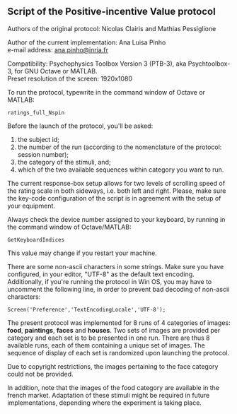 ## Script of the Positive-incentive Value protocol

Authors of the original protocol: Nicolas Clairis and Mathias Pessiglione  

Author of the current implementation: Ana Luisa Pinho  
e-mail address: ana.pinho@inria.fr  

Compatibility: Psychophysics Toolbox Version 3 (PTB-3), aka Psychtoolbox-3, for GNU Octave or MATLAB.  
Preset resolution of the screen: 1920x1080

To run the protocol, typewrite in the command window of Octave or MATLAB:  

`ratings_full_Nspin`

Before the launch of the protocol, you'll be asked:  

1. the subject id;  
2. the number of the run (according to the nomenclature of the protocol: session number);  
3. the category of the stimuli, and; 
4. which of the two available sequences within category you want to run.  

The current response-box setup allows for two levels of scrolling speed of the rating scale in both sideways, i.e. both left and right. Please, make sure the key-code configuration of the script is in agreement with the setup of your equipment.

Always check the device number assigned to your keyboard, by running in the command window of Octave/MATLAB:  

`GetKeyboardIndices`

This value may change if you restart your machine.

There are some non-ascii characters in some strings. Make sure you have configured, in your editor, "UTF-8" as the default text encoding. Additionally, if you're running the protocol in Win OS, you may have to uncomment the following line, in order to prevent bad decoding of non-ascii characters:

`Screen('Preference','TextEncodingLocale','UTF-8');`

The present protocol was implemented for 8 runs of 4 categories of images: __food__, __paintings__, __faces__ and __houses__. Two sets of images are provided per category and each set is to be presented in one run. There are thus 8 available runs, each of them containing a unique set of images. The sequence of display of each set is randomized upon launching the protocol.  

Due to copyright restrictions, the images pertaining to the face category could not be provided.  

In addition, note that the images of the food category are available in the french market. Adaptation of these stimuli might be required in future implementations, depending where the experiment is taking place.


